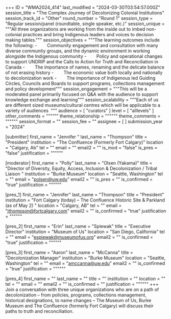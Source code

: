 +++
ID = "WMA2024_414"
last_modified = "2024-03-30T03:54:57.000Z"
session_title = "The Complex Journey of Decolonizing Colonial Institutions"
session_track_id = "Other"
round_number = "Round 1"
session_type = "Regular session/panel (roundtable, single speaker, etc.)"
session_unique = """All three organizations are working from the inside out to imbed non-colonial practices and bring Indigenous leaders and voices to decision making tables."""
session_objectives = """The learning outcomes include the following: 
-        Community engagement and consultation with many diverse community groups, and the dynamic environment in working alongside the Indigenous community
-        Policy and operational changes to support UNDRIP and the Calls to Action for Truth and Reconciliation in Canada
-        The importance of names, renaming and the delicate balance of not erasing history 
-        The economic value both locally and nationally to decolonization work 
-        The importance of Indigenous led Guiding Circles, Councils and Boards to support programs, collections management and policy development"""
session_engagement = """This will be a moderated panel primarily focused on Q&A with the audience to support knowledge exchange and learning"""
session_scalability = """Each of us are different sized museums/cultural centres which will be applicable to a variety of audiences 
"""
audience = [ "curators" ]
level = [ "alllevels" ]
other_comments = """"""
theme_relationship = """"""
theme_comments = """"""
session_format = ""
session_fee = ""
assignee = [  ]
submission_year = "2024"

[submitter]
first_name = "Jennifer "
last_name = "Thompson"
title = "President"
institution = "The Confluence (Formerly Fort Calgary)"
location = "Calgary, Ab"
tel = ""
email = ""
email2 = ""
is_mod = "false"
is_pres = "false"
justification = """"""

[moderator]
first_name = "Polly"
last_name = "Olsen (Yakama)"
title = "Director of Diversity, Equity,
Access, Inclusion & Decolonization / Tribal Liaison
"
institution = "Burke Museum"
location = "Seattle, Washington"
tel = ""
email = "polsen@uw.edu"
email2 = ""
is_pres = ""
is_confirmed = "true"
justification = """"""

[pres_1]
first_name = "Jennifer"
last_name = "Thompson"
title = "President"
institution = "Fort Calgary (today) – The Confluence Historic Site & Parkland (as of May 2) "
location = "Calgary, AB"
tel = ""
email = "jthompson@fortcalgary.com"
email2 = ""
is_confirmed = "true"
justification = """"""

[pres_2]
first_name = "Erin"
last_name = "Spiewak"
title = "Executive Director"
institution = "Museum of Us"
location = "San Diego, California"
tel = ""
email = "espiewak@museumofus.org"
email2 = ""
is_confirmed = "true"
justification = """"""

[pres_3]
first_name = "Aaron"
last_name = "McCanna"
title = "Decolonization Manager"
institution = "Burke Museum"
location = "Seattle, Washington"
tel = ""
email = "amccanna@uw.edu"
email2 = ""
is_confirmed = "true"
justification = """"""

[pres_4]
first_name = ""
last_name = ""
title = ""
institution = ""
location = ""
tel = ""
email = ""
email2 = ""
is_confirmed = ""
justification = """"""
+++
Join a conversation with three unique organizations who are on a path of decolonization – from policies, programs, collections management, historical designations, to name changes – The Museum of Us, Burke Museum and The Confluence (formerly Fort Calgary) will discuss their paths to truth and reconciliation. 
